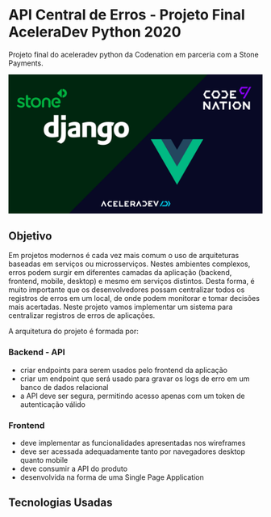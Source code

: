 # API Central de Erros - Projeto Final AceleraDev Python 2020

Projeto final do aceleradev python da Codenation em parceria com a Stone Payments.

![Banner](assets/Banner.jpg)

## Objetivo

Em projetos modernos é cada vez mais comum o uso de arquiteturas baseadas em serviços ou microsserviços. Nestes ambientes complexos, erros podem surgir em diferentes camadas da aplicação (backend, frontend, mobile, desktop) e mesmo em serviços distintos. Desta forma, é muito importante que os desenvolvedores possam centralizar todos os registros de erros em um local, de onde podem monitorar e tomar decisões mais acertadas. Neste projeto vamos implementar um sistema para centralizar registros de erros de aplicações.

A arquitetura do projeto é formada por:

### Backend - API

 - criar endpoints para serem usados pelo frontend da aplicação
 - criar um endpoint que será usado para gravar os logs de erro em um banco de dados relacional
 - a API deve ser segura, permitindo acesso apenas com um token de autenticação válido

### Frontend

 - deve implementar as funcionalidades apresentadas nos wireframes
 - deve ser acessada adequadamente tanto por navegadores desktop quanto mobile
 - deve consumir a API do produto
 - desenvolvida na forma de uma Single Page Application

## Tecnologias Usadas